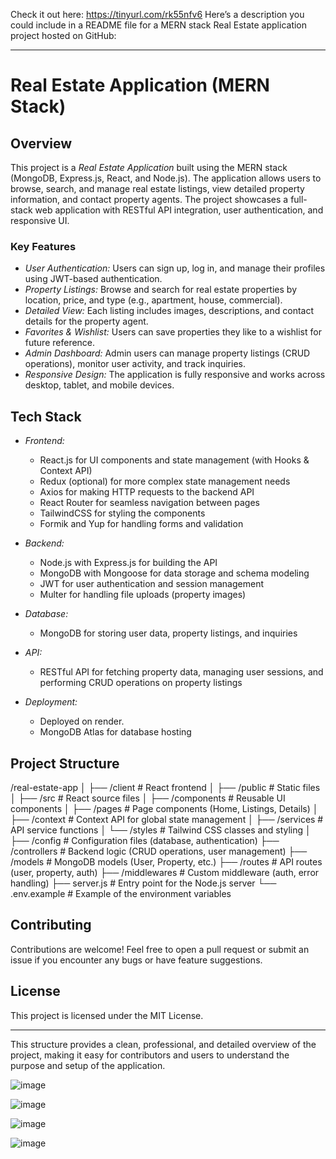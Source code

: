 Check it out here: https://tinyurl.com/rk55nfv6
Here’s a description you could include in a README file for a MERN stack Real Estate application project hosted on GitHub:

---

# Real Estate Application (MERN Stack)

## Overview

This project is a *Real Estate Application* built using the MERN stack (MongoDB, Express.js, React, and Node.js). The application allows users to browse, search, and manage real estate listings, view detailed property information, and contact property agents. The project showcases a full-stack web application with RESTful API integration, user authentication, and responsive UI.

### Key Features

- *User Authentication:* Users can sign up, log in, and manage their profiles using JWT-based authentication.
- *Property Listings:* Browse and search for real estate properties by location, price, and type (e.g., apartment, house, commercial).
- *Detailed View:* Each listing includes images, descriptions, and contact details for the property agent.
- *Favorites & Wishlist:* Users can save properties they like to a wishlist for future reference.
- *Admin Dashboard:* Admin users can manage property listings (CRUD operations), monitor user activity, and track inquiries.
- *Responsive Design:* The application is fully responsive and works across desktop, tablet, and mobile devices.

## Tech Stack

- *Frontend:*
  - React.js for UI components and state management (with Hooks & Context API)
  - Redux (optional) for more complex state management needs
  - Axios for making HTTP requests to the backend API
  - React Router for seamless navigation between pages
  - TailwindCSS for styling the components
  - Formik and Yup for handling forms and validation
  
- *Backend:*
  - Node.js with Express.js for building the API
  - MongoDB with Mongoose for data storage and schema modeling
  - JWT for user authentication and session management
  - Multer for handling file uploads (property images)
  
- *Database:*
  - MongoDB for storing user data, property listings, and inquiries
  
- *API:*
  - RESTful API for fetching property data, managing user sessions, and performing CRUD operations on property listings
  
- *Deployment:*
  - Deployed on render.
  - MongoDB Atlas for database hosting

## Project Structure


/real-estate-app
│
├── /client                # React frontend
│   ├── /public            # Static files
│   ├── /src               # React source files
│       ├── /components    # Reusable UI components
│       ├── /pages         # Page components (Home, Listings, Details)
│       ├── /context       # Context API for global state management
│       ├── /services      # API service functions
│       └── /styles        # Tailwind CSS classes and styling
│
├── /config                # Configuration files (database, authentication)
├── /controllers           # Backend logic (CRUD operations, user management)
├── /models                # MongoDB models (User, Property, etc.)
├── /routes                # API routes (user, property, auth)
├── /middlewares           # Custom middleware (auth, error handling)
├── server.js              # Entry point for the Node.js server
└── .env.example           # Example of the environment variables


## Contributing

Contributions are welcome! Feel free to open a pull request or submit an issue if you encounter any bugs or have feature suggestions.

## License

This project is licensed under the MIT License.

---

This structure provides a clean, professional, and detailed overview of the project, making it easy for contributors and users to understand the purpose and setup of the application.

![image](https://github.com/user-attachments/assets/bed36a9a-6a0b-4705-b8bf-ce7b83eadf1f)

![image](https://github.com/user-attachments/assets/430e8d60-60ba-4a4c-8b90-9fe54a1aab3b)

![image](https://github.com/user-attachments/assets/7ee38374-1df1-4778-8b92-03f8fd175f68)

![image](https://github.com/user-attachments/assets/675f7f83-7caa-4e6b-b9b0-41ed70af474a)

